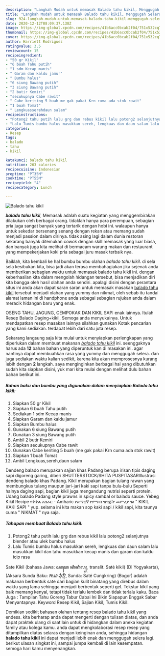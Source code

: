 ```yaml
---
description: "Langkah Mudah untuk memasak Balado tahu kikil, Menggugah Selera"
title: "Langkah Mudah untuk memasak Balado tahu kikil, Menggugah Selera"
slug: 924-langkah-mudah-untuk-memasak-balado-tahu-kikil-menggugah-selera
date: 2020-12-12T08:09:37.138Z
image: https://img-global.cpcdn.com/recipes/41b6acc0bcab2f04/751x532cq70/balado-tahu-kikil-foto-resep-utama.jpg
thumbnail: https://img-global.cpcdn.com/recipes/41b6acc0bcab2f04/751x532cq70/balado-tahu-kikil-foto-resep-utama.jpg
cover: https://img-global.cpcdn.com/recipes/41b6acc0bcab2f04/751x532cq70/balado-tahu-kikil-foto-resep-utama.jpg
author: Harriett Rodriguez
ratingvalue: 3.5
reviewcount: 15
recipeingredient:
- "50 gr Kikil"
- "6 buah Tahu putih"
- "1 sdm Kecap manis"
- " Garam dan kaldu jamur"
- " Bumbu halus"
- "6 siung Bawang putih"
- "3 siung Bawang putih"
- "2 butir Kemiri"
- "secukupnya Cabe rawit"
- " Cabe keriting 5 buah me gak pakai Krn cuma ada stok rawit"
- "1 buah Tomat"
- " Lengkuasserehdaun salam"
recipeinstructions:
- "Potong2 tahu putih lalu grg dan rebus kikil lalu potong2 selanjutnya blender atau ulek bumbu halus"
- "Lalu Tumis bumbu halus masukkan sereh, lengkuas dan daun salam lalu masukkan kikil dan tahu masukkan kecap manis dan garam dan kaldu icip rasa"
categories:
- Resep
tags:
- balado
- tahu
- kikil

katakunci: balado tahu kikil 
nutrition: 263 calories
recipecuisine: Indonesian
preptime: "PT35M"
cooktime: "PT55M"
recipeyield: "4"
recipecategory: Lunch

---
```



![Balado tahu kikil](https://img-global.cpcdn.com/recipes/41b6acc0bcab2f04/751x532cq70/balado-tahu-kikil-foto-resep-utama.jpg)

<b><i>balado tahu kikil</i></b>, Memasak adalah suatu kegiatan yang menggembirakan dilakukan oleh berbagai orang. tidaklah hanya para perempuan, sebagian pria juga sangat banyak yang tertarik dengan hobi ini. walaupun hanya untuk sekedar bersenang senang dengan rekan atau memang sudah menjadi passion dalam dirinya. tidak asing lagi dalam dunia restoran sekarang banyak ditemukan cowok dengan skill memasak yang luar biasa, dan banyak juga kita melihat di bermacam warung makan dan restaurant yang mempekerjakan koki pria sebagai juru masak terbaik nya.

Baiklah, kita kembali ke hal bumbu bumbu olahan <i>balado tahu kikil</i>. di sela sela kesibukan kita, bisa jadi akan terasa membahagiakan jika sejenak anda memberikan sebagian waktu untuk memasak balado tahu kikil ini. dengan keberhasilan kita dalam mengolah hidangan tersebut, bisa menjadikan diri kita bangga oleh hasil olahan anda sendiri. apalagi disini dengan perantara situs ini anda akan dapat saran saran untuk memasak masakan <u>balado tahu kikil</u> tersebut menjadi olahan yang yummy dan nikmat, oleh sebab itu tandai alamat laman ini di handphone anda sebagai sebagian rujukan anda dalam meracik hidangan baru yang enak.

OSENG TAHU, JAGUNG, CEMPOKAK DAN KIKIL SAPI enak lainnya. Itulah Resep Balado Daging+kikil, Semoga anda menyukainya. Untuk mendapatkan resep masakan lainnya silahkan gunakan Kotak pencarian yang kami sediakan. terdapat lebih dari satu juta resep.


Sekarang langsung saja kita mulai untuk menyiapkan perlengkapan yang diperlukan dalam membuat makanan <u><i>balado tahu kikil</i></u> ini. seenggaknya harus ada <b>12</b> bahan bahan yang diperuntuk kan di masakan ini. agar nantinya dapat membuahkan rasa yang yummy dan menggugah selera. dan juga sediakan waktu kalian sedikit, karena kita akan memprosesnya kurang lebih dengan <b>2</b> langkah. saya menginginkan berbagai hal yang dibutuhkan sudah kita siapkan disini, yuk mari kita mulai dengan melihat dulu bahan bahan berikut ini.

<!--inarticleads1-->

##### Bahan baku dan bumbu yang digunakan dalam menyiapkan Balado tahu kikil:

1. Siapkan 50 gr Kikil
1. Siapkan 6 buah Tahu putih
1. Sediakan 1 sdm Kecap manis
1. Siapkan  Garam dan kaldu jamur
1. Siapkan  Bumbu halus
1. Gunakan 6 siung Bawang putih
1. Gunakan 3 siung Bawang putih
1. Ambil 2 butir Kemiri
1. Siapkan secukupnya Cabe rawit
1. Gunakan  Cabe keriting 5 buah (me gak pakai Krn cuma ada stok rawit)
1. Siapkan 1 buah Tomat
1. Ambil  Lengkuas,sereh,daun salam


Dendeng balado merupakan sajian khas Padang berupa irisan tipis daging sapi digoreng garing, diberi SHUTTERSTOCK/SHITA PUSPITASARIIlustrasi dendeng balado khas Padang. Kikil merupakan bagian tulang rawan yang membungkus tulang maupun jari-jari kaki sapi tanpa bulu-bulu Seperti halnya daging sapi, bagian kikil juga mengandung nutrisi seperti protein. Udang balado Padang style prawns in spicy sambal or balado sauce. Yebeg Kikil Recipe የቅቅል አሰራር - Amharic የአማርኛ የምግብ ዝግጅት መምሪያ ገፅ &#34; KIKIL KAKI SAPI &#34; yup. selama ini kita makan sop kaki sapi / kikil sapi, kita taunya cuma &#34; NIKMAT &#34; nya saja. 

<!--inarticleads2-->

##### Tahapan membuat Balado tahu kikil:

1. Potong2 tahu putih lalu grg dan rebus kikil lalu potong2 selanjutnya blender atau ulek bumbu halus
1. Lalu Tumis bumbu halus masukkan sereh, lengkuas dan daun salam lalu masukkan kikil dan tahu masukkan kecap manis dan garam dan kaldu icip rasa


Sate Kikil (bahasa Jawa: ꦱꦠꦺ ꦏꦶꦏꦶꦭ꧀, translit. Saté kikil) (DI Yogyakarta), (Aksara Sunda Baku: ᮞᮒᮦ ᮎᮥᮀᮊᮢᮤᮀ, Sunda: Saté Cungkring) (Bogor) adalah makanan berbentuk sate dari bagian kulit binatang yang direbus dalam waktu yang lama sehingga menjadi berbentuk seperti gel. Tekstur kikil yang baik memang kenyal, tetapi tidak terlalu lembek dan tidak terlalu kaku. Baca Juga : Tampilan Tahu Goreng Tabur Cabai Ini Bikin Siapapun Enggak Sabar Menyantapnya. Keyword Resep Kikil, Sajian Kikil, Tumis Kikil. 

Demikian sedikit bahasan olahan tentang resep <u>balado tahu kikil</u> yang endess. kita berharap anda dapat mengerti dengan tulisan diatas, dan anda dapat praktek ulang di saat lain untuk di hidangkan dalam aneka kegiatan family atau kolega kamu. anda dapat mengkolaborasi resep resep yang ditampilkan diatas selaras dengan keinginan anda, sehingga hidangan <b>balado tahu kikil</b> ini dapat menjadi lebih enak dan menggugah selera lagi. berikut ulasan singkat ini, sampai jumpa kembali di lain kesempatan. semoga hari kamu menyenangkan.
